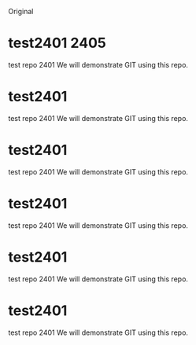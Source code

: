 Original
# test2401 2405
test repo 2401
We will demonstrate GIT using this repo.

# test2401
test repo 2401
We will demonstrate GIT using this repo.

# test2401
test repo 2401
We will demonstrate GIT using this repo.

# test2401
test repo 2401
We will demonstrate GIT using this repo.

# test2401
test repo 2401
We will demonstrate GIT using this repo.

# test2401
test repo 2401
We will demonstrate GIT using this repo.

